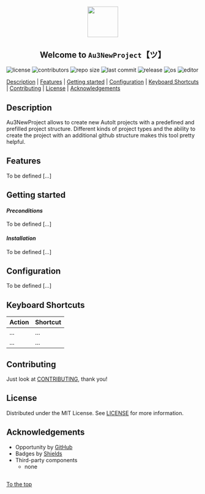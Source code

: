 #####

<p align="center">
    <img src="https://github.com/Sven-Seyfert/Au3NewProject/blob/master/media/favicon.ico" width="80" />
    <h2 align="center">Welcome to <code>Au3NewProject</code>【ツ】</h2>
</p>

![license](https://img.shields.io/badge/license-MIT-ff69b4.svg?style=flat-square&logo=spdx)
![contributors](https://img.shields.io/github/contributors/Sven-Seyfert/Au3NewProject.svg?style=flat-square&logo=github)
![repo size](https://img.shields.io/github/repo-size/Sven-Seyfert/Au3NewProject.svg?style=flat-square&logo=github)
![last commit](https://img.shields.io/github/last-commit/Sven-Seyfert/Au3NewProject.svg?style=flat-square&logo=github)
![release](https://img.shields.io/github/release/Sven-Seyfert/Au3NewProject.svg?style=flat-square&logo=github)
![os](https://img.shields.io/badge/os-windows-yellow.svg?style=flat-square&logo=windows)
![editor](https://img.shields.io/badge/editor-VSCode-blueviolet.svg?style=flat-square&logo=visual-studio-code)

[Description](#description) | [Features](#features) | [Getting started](#getting-started) | [Configuration](#configuration) | [Keyboard Shortcuts](#keyboard-shortcuts) | [Contributing](#contributing) | [License](#license) | [Acknowledgements](#acknowledgements)

## Description

Au3NewProject allows to create new AutoIt projects with a predefined and prefilled project structure. Different kinds of project types and the ability to create the project with an additional github structure makes this tool pretty helpful.

## Features

To be defined [...]

## Getting started

#### *Preconditions*

To be defined [...]

#### *Installation*

To be defined [...]

## Configuration

To be defined [...]

## Keyboard Shortcuts

| Action | Shortcut |
| :------| :------- |
| ...    | ...      |
| ...    | ...      |

## Contributing

Just look at [CONTRIBUTING](https://github.com/Sven-Seyfert/Au3NewProject/blob/master/docs/CONTRIBUTING.md), thank you!

## License

Distributed under the MIT License. See [LICENSE](https://github.com/Sven-Seyfert/Au3NewProject/blob/master/LICENSE.md) for more information.

## Acknowledgements

- Opportunity by [GitHub](https://github.com)
- Badges by [Shields](https://shields.io)
- Third-party components
  - none

##

[To the top](#)
